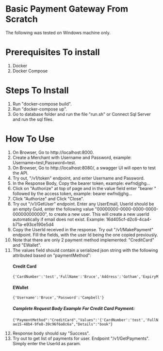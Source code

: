 # Basic Payment Gateway From Scratch

The following was tested on Windows machine only.

# Prerequisites To install
1. Docker
2. Docker Compose

# Steps To Install
1. Run "docker-compose build".
2. Run "docker-compose up".
3. Go to database folder and run the file "run.sh" or Connect Sql Server and run the sql files.

# How To Use
1. On Browser, Go to http://localhost:8000.
2. Create a Merchant with Username and Password, example: Username=test,Password=test.
3. On Browser, Go to http://localhost:8080/, a swagger UI will open to test the API.
4. Try out, "/v1/token" endpoint, and enter Username and Password.
5. In the Response Body, Copy the bearer token, example: ewfndjghg...
6. Click on "Authorize" at top of page and in the value field enter "bearer " followed by the access token, example: bearer ewfndjghg...
7. Click "Authorize" and Click "Close".
8. Try out "/v1/GetUser" endpoint. Enter any UserEmail, UserId should be an empty Guid, enter the following value "00000000-0000-0000-0000-000000000000", to create a new user. This will create a new userId automatically if email does not exist. Example: 16d405cf-d2c6-4ca4-b71a-e93ce190e5d4
9. Copy the UserId received in the response. Try out "/v1/MakePayment" endpoint. Fill the fields, with the user Id being the one copied previously.
10. Note that there are only 2 payment method implemented: "CreditCard" and "EWallet". 
11. The values field should contain a serialized json string with the following attributed based on "paymentMethod":
    #### Credit Card
        {'CardNumber':'test','FullName':'Bruce','Address':'Gotham','ExpiryMonth':'12','ExpiryYear':'25','CVC':'test'}
    #### EWallet
        {'Username':'Bruce','Password':'Campbell'}
    ##### Complete Request Body Example For Credit Card Payment:
        {"PaymentMethod":"CreditCard","Values":'{'CardNumber':'test','FullName':'Bruce','Address':'Gotham','ExpiryMonth':'12','ExpiryYear':'25','CVC':'test'}',"Amount":9000,"UserId":"28279ef7-ae15-48b4-9fe8-39c96f6a8c6a","Details":"book"}
12. Response body should say "Success".
13. Try out to get list of payments for user. Endpoint "/v1/GetPayments". Simply enter the UserId as param.

